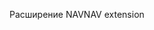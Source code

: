 <span data-ttu-id="61d0c-101">Расширение NAV</span><span class="sxs-lookup"><span data-stu-id="61d0c-101">NAV extension</span></span>